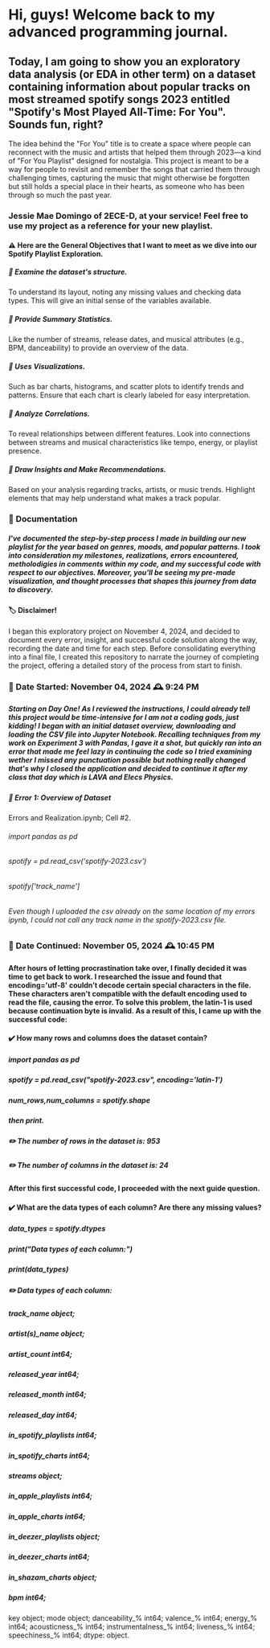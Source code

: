 # Hi, guys! Welcome back to my advanced programming journal. 
## Today, I am going to show you an exploratory data analysis (or EDA in other term) on a dataset containing information about popular tracks on most streamed spotify songs 2023 entitled "Spotify's Most Played All-Time: For You". Sounds fun, right?
The idea behind the "For You" title is to create a space where people can reconnect with the music and artists that helped them through 2023—a kind of "For You Playlist" designed for nostalgia. This project is meant to be a way for people to revisit and remember the songs that carried them through challenging times, capturing the music that might otherwise be forgotten but still holds a special place in their hearts, as someone who has been through so much the past year.
### Jessie Mae Domingo of 2ECE-D, at your service! Feel free to use my project as a reference for your new playlist.

#### :warning: Here are the General Objectives that I want to meet as we dive into our Spotify Playlist Exploration.
##### :thought_balloon: Examine the dataset's structure.
To understand its layout, noting any missing values and checking data types. 
This will give an initial sense of the variables available.

##### :thought_balloon: Provide Summary Statistics.
Like the number of streams, release dates, and musical attributes 
(e.g., BPM, danceability) to provide an overview of the data.

##### :thought_balloon: Uses Visualizations.
Such as bar charts, histograms, and scatter plots to identify 
trends and patterns. Ensure that each chart is clearly labeled for easy interpretation.

##### :thought_balloon: Analyze Correlations.
To reveal relationships between different features. Look into connections between 
streams and musical characteristics like tempo, energy, or playlist presence.

##### :thought_balloon: Draw Insights and Make Recommendations.
Based on your analysis regarding tracks, artists, or music trends. 
Highlight elements that may help understand what makes a track popular.

### :envelope_with_arrow: Documentation
##### I've documented the step-by-step process I made in building our new playlist for the year based on genres, moods, and popular patterns. I took into consideration my milestones, realizations, errors encountered, metholodigies in comments within my code, and my successful code with respect to our objectives. Moreover, you'll be seeing my pre-made visualization, and thought processes that shapes this journey from data to discovery.
#### :label: Disclaimer! 
I began this exploratory project on November 4, 2024, and decided to document every error, insight, and successful code solution along the way, recording the date and time for each step. Before consolidating everything into a final file, I created this repository to narrate the journey of completing the project, offering a detailed story of the process from start to finish.

### :round_pushpin: Date Started: November 04, 2024 :mantelpiece_clock: 9:24 PM
##### Starting on Day One! As I reviewed the instructions, I could already tell this project would be time-intensive for I am not a coding gods, just kidding! I began with an initial dataset overview, downloading and loading the CSV file into Jupyter Notebook. Recalling techniques from my work on Experiment 3 with Pandas, I gave it a shot, but quickly ran into an error that made me feel lazy in continuing the code so I tried examining wether I missed any punctuation possible but nothing really changed that's why I closed the application and decided to continue it after my class that day which is LAVA and Elecs Physics.

##### :triangular_flag_on_post: Error 1: Overview of Dataset 
Errors and Realization.ipynb; Cell #2. 
###### import pandas as pd 
###### spotify = pd.read_csv('spotify-2023.csv')
###### spotify['track_name']
###### Even though I uploaded the csv already on the same location of my errors ipynb, I could not call any track name in the spotify-2023.csv file. 

### :round_pushpin: Date Continued: November 05, 2024 :mantelpiece_clock: 10:45 PM
#### After hours of letting procrastination take over, I finally decided it was time to get back to work. I researched the issue and found that encoding='utf-8' couldn’t decode certain special characters in the file. These characters aren't compatible with the default encoding used to read the file, causing the error. To solve this problem, the latin-1 is used because continuation byte is invalid. As a result of this, I came up with the successful code:

#### :heavy_check_mark: How many rows and columns does the dataset contain?
##### import pandas as pd 
##### spotify = pd.read_csv("spotify-2023.csv", encoding='latin-1')
##### num_rows,num_columns = spotify.shape
##### then print.
##### :pencil2: The number of rows in the dataset is: 953
##### :pencil2: The number of columns in the dataset is: 24

#### After this first successful code, I proceeded with the next guide question.
#### :heavy_check_mark: What are the data types of each column? Are there any missing values?
##### data_types = spotify.dtypes
##### print("Data types of each column:")
##### print(data_types)
##### :pencil2: Data types of each column:
##### track_name              object;
##### artist(s)_name          object;
##### artist_count             int64;
##### released_year            int64;
##### released_month           int64;
##### released_day             int64;
##### in_spotify_playlists     int64;
##### in_spotify_charts        int64;
##### streams                 object;
##### in_apple_playlists       int64;
##### in_apple_charts          int64;
##### in_deezer_playlists     object;
##### in_deezer_charts         int64;
##### in_shazam_charts        object;
##### bpm                      int64;
key                     object;
mode                    object;
danceability_%           int64;
valence_%                int64;
energy_%                 int64;
acousticness_%           int64;
instrumentalness_%       int64;
liveness_%               int64;
speechiness_%            int64;
dtype: object.







